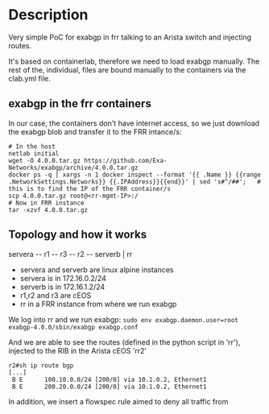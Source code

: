 # Description
Very simple PoC for exabgp in frr talking to an Arista switch and injecting routes.

It's based on containerlab, therefore we need to load exabgp manually. The rest of the, individual, files are bound manually to the containers via the clab.yml file.

## exabgp in the frr containers
In our case, the containers don't have internet access, so we just download the exabgp blob and transfer it to the FRR intance/s:

    # In the host
    netlab initial
    wget -O 4.0.0.tar.gz https://github.com/Exa-Networks/exabgp/archive/4.0.0.tar.gz
    docker ps -q | xargs -n 1 docker inspect --format '{{ .Name }} {{range .NetworkSettings.Networks}} {{.IPAddress}}{{end}}' | sed 's#^/##';   # this is to find the IP of the FRR container/s
    scp 4.0.0.tar.gz root@<rr-mgmt-IP>:/
    # Now in FRR instance
    tar -xzvf 4.0.0.tar.gz

## Topology and how it works
servera -- r1 -- r3 -- r2 -- serverb
		 |
		 rr
+ servera and serverb are linux alpine instances
 + servera is in 172.16.0.2/24
 + serverb is in 172.16.1.2/24 
+ r1,r2 and r3 are cEOS
+ rr in a FRR instance from where we run exabgp


We log into rr and we run exabgp:
`sudo env exabgp.daemon.user=root exabgp-4.0.0/sbin/exabgp exabgp.conf`

And we are able to see the routes (defined in the python script in 'rr'), injected to the RIB in the Arista cEOS 'rr2'

    r2#sh ip route bgp
    [...]
     B E      100.10.0.0/24 [200/0] via 10.1.0.2, Ethernet1
     B E      200.20.0.0/24 [200/0] via 10.1.0.2, Ethernet1


In addition, we insert a flowspec rule aimed to deny all traffic from 
